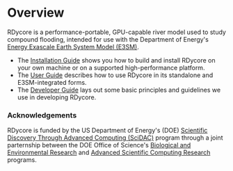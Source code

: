 # Overview

RDycore is a performance-portable, GPU-capable river model used to study
compound flooding, intended for use with the Department of Energy's [Energy
Exascale Earth System Model (E3SM)](https://e3sm.org).

* The [Installation Guide](installation.md) shows you how to build and install
  RDycore on your own machine or on a supported high-performance platform.
* The [User Guide](user/index.md) describes how to use RDycore in its standalone and
  E3SM-integrated forms.
* The [Developer Guide](developer/index.md) lays out some basic principles and
  guidelines we use in developing RDycore.

### Acknowledgements

RDycore is funded by the US Department of Energy's (DOE) [Scientific Discovery
Through Advanced Computing (SciDAC)](https://www.scidac.gov/) program through a
joint parternship between the DOE Office of Science's [Biological and
Environmental Research](https://science.osti.gov/ber) and [Advanced
Scientific Computing Research](https://science/osti.gov/ascr) programs.
